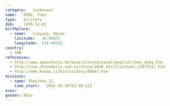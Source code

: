 ```yaml
---
category:	taikonaut
name:	DONG, Chen
type:	military
dob:	1978-12-01
birthplace:
  - name:	Luoyang, Henan
    latitude:	34.66972
    longitude:	112.44222
country:
  - CHN
references:
  - http://www.spacefacts.de/bios/international/english/chen_dong.htm
  - http://usa.chinadaily.com.cn/china/2016-10/17/content_27077511.htm
  - http://mek.kosmo.cz/bio/ostatni/00547.htm
missions:
  - name: Shenzhou 11
    time_start:   2016-10-16T23:30:32Z
evas:
gender:	Male
---
```

